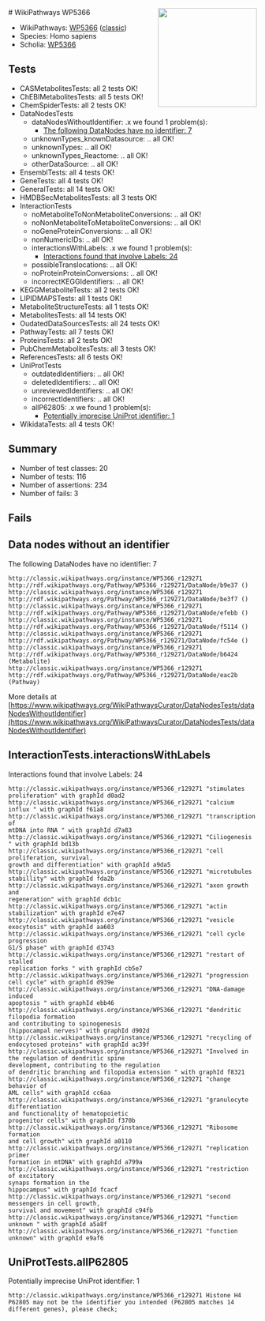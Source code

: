 <img style="float: right; width: 200px" src="https://upload.wikimedia.org/wikipedia/commons/thumb/8/83/Wplogo_with_text_500.png/640px-Wplogo_with_text_500.png" />
# WikiPathways WP5366

* WikiPathways: [WP5366](https://wikipathways.org/pathways/WP5366) ([classic](https://classic.wikipathways.org/instance/WP5366))
* Species: Homo sapiens
* Scholia: [WP5366](https://scholia.toolforge.org/wikipathways/WP5366)
## Tests
* CASMetabolitesTests: all 2 tests OK!
* ChEBIMetabolitesTests: all 5 tests OK!
* ChemSpiderTests: all 2 tests OK!
* DataNodesTests
    * dataNodesWithoutIdentifier: .x we found 1 problem(s):
        * [The following DataNodes have no identifier: 7](#d2d32fa6)
    * unknownTypes_knownDatasource: .. all OK!
    * unknownTypes: .. all OK!
    * unknownTypes_Reactome: .. all OK!
    * otherDataSource: .. all OK!
* EnsemblTests: all 4 tests OK!
* GeneTests: all 4 tests OK!
* GeneralTests: all 14 tests OK!
* HMDBSecMetabolitesTests: all 3 tests OK!
* InteractionTests
    * noMetaboliteToNonMetaboliteConversions: .. all OK!
    * noNonMetaboliteToMetaboliteConversions: .. all OK!
    * noGeneProteinConversions: .. all OK!
    * nonNumericIDs: .. all OK!
    * interactionsWithLabels: .x we found 1 problem(s):
        * [Interactions found that involve Labels: 24](#fe97a8db)
    * possibleTranslocations: .. all OK!
    * noProteinProteinConversions: .. all OK!
    * incorrectKEGGIdentifiers: .. all OK!
* KEGGMetaboliteTests: all 2 tests OK!
* LIPIDMAPSTests: all 1 tests OK!
* MetaboliteStructureTests: all 1 tests OK!
* MetabolitesTests: all 14 tests OK!
* OudatedDataSourcesTests: all 24 tests OK!
* PathwayTests: all 7 tests OK!
* ProteinsTests: all 2 tests OK!
* PubChemMetabolitesTests: all 3 tests OK!
* ReferencesTests: all 6 tests OK!
* UniProtTests
    * outdatedIdentifiers: .. all OK!
    * deletedIdentifiers: .. all OK!
    * unreviewedIdentifiers: .. all OK!
    * incorrectIdentifiers: .. all OK!
    * allP62805: .x we found 1 problem(s):
        * [Potentially imprecise UniProt identifier: 1](#5bee1cf3)
* WikidataTests: all 4 tests OK!


## Summary

* Number of test classes: 20
* Number of tests: 116
* Number of assertions: 234
* Number of fails: 3

## Fails

<a name="d2d32fa6" />

## Data nodes without an identifier

The following DataNodes have no identifier: 7
```
http://classic.wikipathways.org/instance/WP5366_r129271 http://rdf.wikipathways.org/Pathway/WP5366_r129271/DataNode/b9e37 ()
http://classic.wikipathways.org/instance/WP5366_r129271 http://rdf.wikipathways.org/Pathway/WP5366_r129271/DataNode/be3f7 ()
http://classic.wikipathways.org/instance/WP5366_r129271 http://rdf.wikipathways.org/Pathway/WP5366_r129271/DataNode/efebb ()
http://classic.wikipathways.org/instance/WP5366_r129271 http://rdf.wikipathways.org/Pathway/WP5366_r129271/DataNode/f5114 ()
http://classic.wikipathways.org/instance/WP5366_r129271 http://rdf.wikipathways.org/Pathway/WP5366_r129271/DataNode/fc54e ()
http://classic.wikipathways.org/instance/WP5366_r129271 http://rdf.wikipathways.org/Pathway/WP5366_r129271/DataNode/b6424 (Metabolite)
http://classic.wikipathways.org/instance/WP5366_r129271 http://rdf.wikipathways.org/Pathway/WP5366_r129271/DataNode/eac2b (Pathway)
```

More details at [https://www.wikipathways.org/WikiPathwaysCurator/DataNodesTests/dataNodesWithoutIdentifier](https://www.wikipathways.org/WikiPathwaysCurator/DataNodesTests/dataNodesWithoutIdentifier)

<a name="fe97a8db" />

## InteractionTests.interactionsWithLabels

Interactions found that involve Labels: 24
```
http://classic.wikipathways.org/instance/WP5366_r129271 "stimulates proliferation" with graphId d0ad2
http://classic.wikipathways.org/instance/WP5366_r129271 "calcium influx " with graphId f61a8
http://classic.wikipathways.org/instance/WP5366_r129271 "transcription of 
mtDNA into RNA " with graphId d7a83
http://classic.wikipathways.org/instance/WP5366_r129271 "Ciliogenesis " with graphId bd13b
http://classic.wikipathways.org/instance/WP5366_r129271 "cell proliferation, survival, 
growth and differentiation" with graphId a9da5
http://classic.wikipathways.org/instance/WP5366_r129271 "microtubules stabillity" with graphId fda2b
http://classic.wikipathways.org/instance/WP5366_r129271 "axon growth and
regeneration" with graphId dcb1c
http://classic.wikipathways.org/instance/WP5366_r129271 "actin stabilization" with graphId e7e47
http://classic.wikipathways.org/instance/WP5366_r129271 "vesicle exocytosis" with graphId aa603
http://classic.wikipathways.org/instance/WP5366_r129271 "cell cycle progression
G1/S phase" with graphId d3743
http://classic.wikipathways.org/instance/WP5366_r129271 "restart of stalled 
replication forks " with graphId cb5e7
http://classic.wikipathways.org/instance/WP5366_r129271 "progression
cell cycle" with graphId d939e
http://classic.wikipathways.org/instance/WP5366_r129271 "DNA-damage induced
apoptosis " with graphId ebb46
http://classic.wikipathways.org/instance/WP5366_r129271 "dendritic filopodia formation 
and contributing to spinogenesis
(hippocampal nerves)" with graphId d902d
http://classic.wikipathways.org/instance/WP5366_r129271 "recycling of 
endocytosed proteins" with graphId ac39f
http://classic.wikipathways.org/instance/WP5366_r129271 "Involved in the regulation of dendritic spine 
development, contributing to the regulation 
of dendritic branching and filopodia extension " with graphId f8321
http://classic.wikipathways.org/instance/WP5366_r129271 "change behavior of
AML cells" with graphId cc6aa
http://classic.wikipathways.org/instance/WP5366_r129271 "granulocyte differentiation 
and functionality of hematopoietic 
progenitor cells" with graphId f370b
http://classic.wikipathways.org/instance/WP5366_r129271 "Ribosome formation
and cell growth" with graphId a0110
http://classic.wikipathways.org/instance/WP5366_r129271 "replication primer 
formation in mtDNA" with graphId a799a
http://classic.wikipathways.org/instance/WP5366_r129271 "restriction of excitatory 
synaps formation in the 
hippocampus" with graphId fcacf
http://classic.wikipathways.org/instance/WP5366_r129271 "second messengers in cell growth, 
survival and movement" with graphId c94fb
http://classic.wikipathways.org/instance/WP5366_r129271 "function 
unknown " with graphId a5a8f
http://classic.wikipathways.org/instance/WP5366_r129271 "function unknown" with graphId e9af6
```

<a name="5bee1cf3" />

## UniProtTests.allP62805

Potentially imprecise UniProt identifier: 1
```
http://classic.wikipathways.org/instance/WP5366_r129271 Histone H4 P62805 may not be the identifier you intended (P62805 matches 14 different genes), please check; 
```

